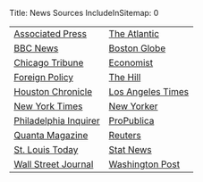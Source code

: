 Title: News Sources
IncludeInSitemap: 0

<div class="news_sources" markdown="1">

|  |  |
| -------- | -------- |
[Associated Press](https://apnews.com)|[The Atlantic](https://www.theatlantic.com)
[BBC News](https://www.bbc.co.uk/news)|[Boston Globe](https://www.bostonglobe.com)
[Chicago Tribune](https://www.chicagotribune.com)|[Economist](https://www.economist.com/)
[Foreign Policy](https://foreignpolicy.com)|[The Hill](https://thehill.com)
[Houston Chronicle](https://www.houstonchronicle.com)|[Los Angeles Times](https://www.latimes.com)
[New York Times](https://www.nytimes.com)|[New Yorker](https://www.newyorker.com)
[Philadelphia Inquirer](https://www.inquirer.com)|[ProPublica](https://www.propublica.org)
[Quanta Magazine](https://www.quantamagazine.org)|[Reuters](https://www.reuters.com/)
[St. Louis Today](https://www.stltoday.com)|[Stat News](https://www.statnews.com)
[Wall Street Journal](https://www.wsj.com)|[Washington Post](https://www.washingtonpost.com)

</div>
